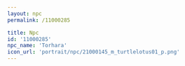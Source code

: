 ```yaml
---
layout: npc
permalink: /11000285

title: Npc
id: '11000285'
npc_name: 'Torhara'
icon_url: 'portrait/npc/21000145_m_turtlelotus01_p.png'
---
```

